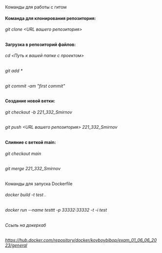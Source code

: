 Команды для работы с гитом
#### Команда для клонирования репозитория:

###### git clone <URL вашего репозитория>


#### Загрузка в репозиторий файлов:

###### cd <Путь к вашей папке с проектом>

###### git add *

###### git commit -am "first commit"


#### Создание новой ветки:

###### git checkout -b 221_332_Smirnov

###### git push <URL вашего репозитория> 221_332_Smirnov


#### Слияние с веткой main:

###### git checkout main

###### git merge 221_332_Smirnov


Команды для запуска Dockerfile
###### docker build -t test .

###### docker run  --name testtt -p 33332:33332 -t -i test

###### Ссыль на докерхаб
###### https://hub.docker.com/repository/docker/kovboybibop/exam_01_06_06_2023/general
